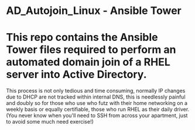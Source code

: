 # AD_Autojoin_Linux - Ansible Tower

# This repo contains the **Ansible Tower** files required to perform an automated domain join of a **RHEL** server into **Active Directory**. 

This process is not only tedious and time consuming, normally IP changes due to DHCP are not tracked within internal DNS, this is needlessly painful and doubly so for those who use who futz with their home networking on a weekly basis or equally certifiable, those who run RHEL as their daily driver. (You never know when you'll need to SSH from across your apartment, just to avoid some much need exercise!)
